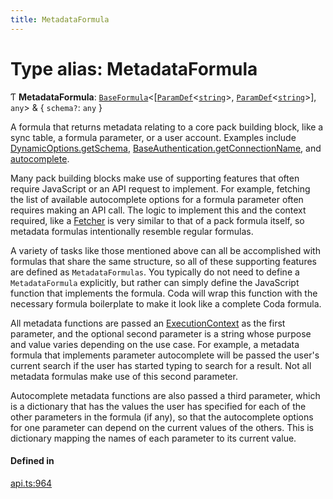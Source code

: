 ```yaml
---
title: MetadataFormula
---
```

# Type alias: MetadataFormula

Ƭ **MetadataFormula**: [`BaseFormula`](BaseFormula.md)<[[`ParamDef`](../interfaces/ParamDef.md)<[`string`](../enums/Type.md#string)\>, [`ParamDef`](../interfaces/ParamDef.md)<[`string`](../enums/Type.md#string)\>], `any`\> & { `schema?`: `any`  }

A formula that returns metadata relating to a core pack building block, like a sync table,
a formula parameter, or a user account. Examples include [DynamicOptions.getSchema](../interfaces/DynamicOptions.md#getschema),
[BaseAuthentication.getConnectionName](../interfaces/BaseAuthentication.md#getconnectionname), and [autocomplete](../interfaces/ParamDef.md#autocomplete).

Many pack building blocks make use of supporting features that often require JavaScript
or an API request to implement. For example, fetching the list of available autocomplete
options for a formula parameter often requires making an API call. The logic to implement this
and the context required, like a [Fetcher](../interfaces/Fetcher.md) is very similar to that of a pack formula itself,
so metadata formulas intentionally resemble regular formulas.

A variety of tasks like those mentioned above can all be accomplished with formulas that
share the same structure, so all of these supporting features are defined as `MetadataFormulas`.
You typically do not need to define a `MetadataFormula` explicitly, but rather can simply define
the JavaScript function that implements the formula. Coda will wrap this function with the necessary
formula boilerplate to make it look like a complete Coda formula.

All metadata functions are passed an [ExecutionContext](../interfaces/ExecutionContext.md) as the first parameter,
and the optional second parameter is a string whose purpose and value varies depending on
the use case. For example, a metadata formula that implements parameter autocomplete will
be passed the user's current search if the user has started typing to search for a result.
Not all metadata formulas make use of this second parameter.

Autocomplete metadata functions are also passed a third parameter, which is a dictionary
that has the values the user has specified for each of the other parameters in the formula
(if any), so that the autocomplete options for one parameter can depend on the current
values of the others. This is dictionary mapping the names of each parameter to its
current value.

#### Defined in

[api.ts:964](https://github.com/coda/packs-sdk/blob/main/api.ts#L964)
